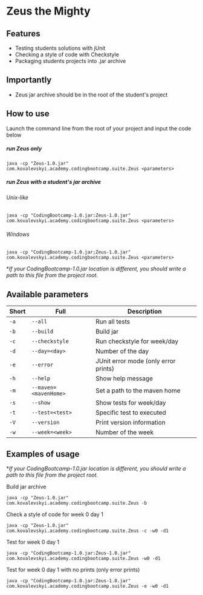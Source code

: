 # Zeus the Mighty

## Features

- Testing students solutions with jUnit
- Checking a style of code with Checkstyle
- Packaging students projects into .jar archive

## Importantly

- Zeus jar archive should be in the root of the student's project

## How to use

Launch the command line from the root of your project and input the code below

##### run Zeus only

`java -cp "Zeus-1.0.jar" com.kovalevskyi.academy.codingbootcamp.suite.Zeus <parameters>`

##### run Zeus with a student's jar archive

###### Unix-like

`java -cp "CodingBootcamp-1.0.jar:Zeus-1.0.jar" com.kovalevskyi.academy.codingbootcamp.suite.Zeus <parameters>`

###### Windows

`java -cp "CodingBootcamp-1.0.jar;Zeus-1.0.jar" com.kovalevskyi.academy.codingbootcamp.suite.Zeus <parameters>`

**If your CodingBootcamp-1.0.jar location is different, you should write a path to this file from the
project root.*

## Available parameters

|Short|Full|Description|
|---|---|---|
|`-a`|`--all`|Run all tests|
|`-b`|`--build`|Build jar|
|`-c`|`--checkstyle`|Run checkstyle for week/day|
|`-d`|`--day=<day>`|Number of the day|
|`-e`|`--error`|JUnit error mode (only error prints)|
|`-h`|`--help`|Show help message|
|`-m`|`--maven=<mavenHome>`|Set a path to the maven home|
|`-s`|`--show`|Show tests for week/day|
|`-t`|`--test=<test>`|Specific test to executed|
|`-V`|`--version`|Print version information|
|`-w`|`--week=<week>`|Number of the week|

## Examples of usage

**If your CodingBootcamp-1.0.jar location is different, you should write a path to this file from the
project root.*

Build jar archive

`java -cp "Zeus-1.0.jar" com.kovalevskyi.academy.codingbootcamp.suite.Zeus -b`

Check a style of code for week 0 day 1

`java -cp "Zeus-1.0.jar" com.kovalevskyi.academy.codingbootcamp.suite.Zeus -c -w0 -d1`

Test for week 0 day 1

`java -cp "CodingBootcamp-1.0.jar:Zeus-1.0.jar" com.kovalevskyi.academy.codingbootcamp.suite.Zeus -w0 -d1`

Test for week 0 day 1 with no prints (only error prints)

`java -cp "CodingBootcamp-1.0.jar:Zeus-1.0.jar" com.kovalevskyi.academy.codingbootcamp.suite.Zeus -e -w0 -d1`